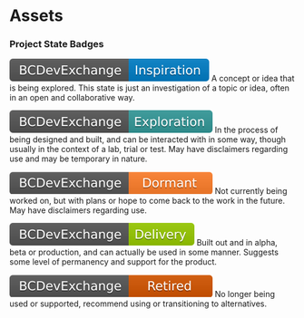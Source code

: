 # Assets

### Project State Badges

<img alt="An idea being explored and shaped. Open for discussion, but may never go anywhere." style="border-width:0" src="images/badges/inspiration.svg" title="An idea being explored and shaped. Open for discussion, but may never go anywhere."> A concept or idea that is being explored. This state is just an investigation of a topic or idea, often in an open and collaborative way.

<img alt="Being designed and built, but in the lab. May change, disappear, or be buggy." style="border-width:0" src="images/badges/exploration.svg" title="Being designed and built, but in the lab. May change, disappear, or be buggy."> In the process of being designed and built, and can be interacted with in some way, though usually in the context of a lab, trial or test. May have disclaimers regarding use and may be temporary in nature.

<img alt="Not currently being worked on." style="border-width:0" src="images/badges/dormant.svg" title="Not currently being worked on."> Not currently being worked on, but with plans or hope to come back to the work in the future. May have disclaimers regarding use.

<img alt="In production, but maybe in Alpha or Beta. Intended to persist and be supported." style="border-width:0" src="images/badges/delivery.svg" title="In production, but maybe in Alpha or Beta. Intended to persist and be supported."> Built out and in alpha, beta or production, and can actually be used in some manner. Suggests some level of permanency and support for the product.

<img alt="No longer being used and/or supported." style="border-width:0" src="images/badges/retired.svg" title="o longer being used and/or supported."> No longer being used or supported, recommend using or transitioning to alternatives.

